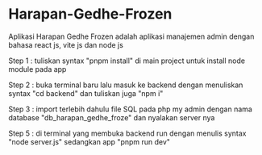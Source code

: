 # Harapan-Gedhe-Frozen
Aplikasi Harapan Gedhe Frozen adalah aplikasi manajemen admin dengan bahasa react js, vite js dan node js

Step 1 :
tuliskan syntax "pnpm install" di main project untuk install node module pada app

Step 2 :
buka terminal baru lalu masuk ke backend dengan menuliskan syntax "cd backend" dan tuliskan juga "npm i"

Step 3 :
import terlebih dahulu file SQL pada php my admin dengan nama database "db_harapan_gedhe_froze" dan nyalakan server nya

Step 5 :
di terminal yang membuka backend run dengan menulis syntax "node server.js" sedangkan app "pnpm run dev"

